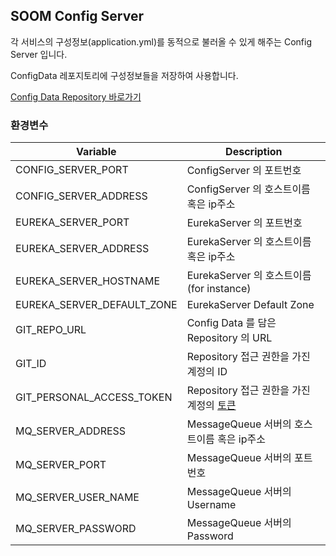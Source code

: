 ## SOOM Config Server
각 서비스의 구성정보(application.yml)를 동적으로 불러올 수 있게 해주는 Config Server 입니다.

ConfigData 레포지토리에 구성정보들을 저장하여 사용합니다.

[Config Data Repository 바로가기](https://github.com/ProjectSOOM/config-data)

### 환경변수
|Variable|Description|
|---|---|
| CONFIG_SERVER_PORT | ConfigServer 의 포트번호 |
| CONFIG_SERVER_ADDRESS | ConfigServer 의 호스트이름 혹은 ip주소 |
| EUREKA_SERVER_PORT | EurekaServer 의 포트번호 |
| EUREKA_SERVER_ADDRESS | EurekaServer 의 호스트이름 혹은 ip주소 |
| EUREKA_SERVER_HOSTNAME | EurekaServer 의 호스트이름(for instance) |
| EUREKA_SERVER_DEFAULT_ZONE | EurekaServer Default Zone |
| GIT_REPO_URL | Config Data 를 담은 Repository 의 URL |
| GIT_ID | Repository 접근 권한을 가진 계정의 ID |
| GIT_PERSONAL_ACCESS_TOKEN | Repository 접근 권한을 가진 계정의 [토큰](https://docs.github.com/en/authentication/keeping-your-account-and-data-secure/creating-a-personal-access-token) |
| MQ_SERVER_ADDRESS | MessageQueue 서버의 호스트이름 혹은 ip주소 |
| MQ_SERVER_PORT | MessageQueue 서버의 포트번호 |
| MQ_SERVER_USER_NAME | MessageQueue 서버의 Username |
| MQ_SERVER_PASSWORD | MessageQueue 서버의 Password |